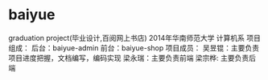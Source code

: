 baiyue
======

graduation project(毕业设计,百阅网上书店)
2014年华南师范大学 计算机系
项目组成：
后台：baiyue-admin
前台：baiyue-shop
项目成员：
吴昱锟：主要负责项目进度把握，文档编写，编码实现
梁永瑞：主要负责前端
梁宗桦: 主要负责后端
